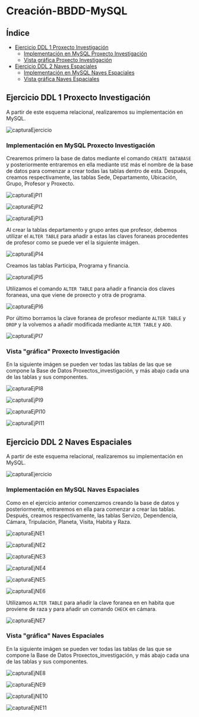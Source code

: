 # Creación-BBDD-MySQL
## Índice
* [Ejercicio DDL 1 Proxecto Investigación](#Ejercicio-DDL-1-Proxecto-Investigación)
  * [Implementación en MySQL Proxecto Investigación](#Implementación-en-MySQL-Proxecto-Investigación)
  * [Vista gráfica Proxecto Investigación](#Vista-gráfica-Proxecto-Investigación)
* [Ejercicio DDL 2 Naves Espaciales](#Ejercicio-DDL-2-Naves-Espaciales)
  * [Implementación en MySQL Naves Espaciales](#Implementación-en-MySQL-Naves-Espaciales)
  * [Vista gráfica Naves Espaciales](#Vista-gráfica-Naves-Espaciales)


 ## Ejercicio DDL 1 Proxecto Investigación
 
 A partir de este esquema relacional, realizaremos su implementación en MySQL.
 
  ![capturaEjercicio](https://github.com/davidgchaves/first-steps-with-git-and-github-wirtz-asir1-and-dam1/blob/master/exercicios-ddl/1-proxectos-de-investigacion/img/1-proxectos-de-investigacion-relacional.jpeg)
  
### Implementación en MySQL Proxecto Investigación
Crearemos primero la base de datos mediante el comando  `CREATE DATABASE`  y posteriormente entraremos en ella mediante `USE` más el nombre de la base de datos para comenzar a crear todas las tablas dentro de esta.
Después, creamos respectivamente, las tablas Sede, Departamento, Ubicación, Grupo, Profesor y Proxecto.

![capturaEjPI1](https://github.com/nekaneAmeijeiras/Apuntes-SQL/blob/master/ImagenesEjerciciosDDL/Capturas%20Proxectos_Investigaci%C3%B3n/Captura%201.PNG)

![capturaEjPI2](https://github.com/nekaneAmeijeiras/Apuntes-SQL/blob/master/ImagenesEjerciciosDDL/Capturas%20Proxectos_Investigaci%C3%B3n/Captura%202.PNG)

![capturaEjPI3](https://github.com/nekaneAmeijeiras/Apuntes-SQL/blob/master/ImagenesEjerciciosDDL/Capturas%20Proxectos_Investigaci%C3%B3n/Captura%203.PNG)

Al crear la tablas departamento y grupo antes que profesor, debemos utilizar el  `ALTER TABLE` para añadir a estas las claves foraneas procedentes de profesor como se puede ver el la siguiente imágen.

![capturaEjPI4](https://github.com/nekaneAmeijeiras/Apuntes-SQL/blob/master/ImagenesEjerciciosDDL/Capturas%20Proxectos_Investigaci%C3%B3n/Captura%204.PNG)

Creamos las tablas Participa, Programa y financia.

![capturaEjPI5](https://github.com/nekaneAmeijeiras/Apuntes-SQL/blob/master/ImagenesEjerciciosDDL/Capturas%20Proxectos_Investigaci%C3%B3n/Captura%205.PNG)

Utilizamos el comando `ALTER TABLE` para añadir a financia dos claves foraneas, una que viene de proxecto y otra de programa.

![capturaEjPI6](https://github.com/nekaneAmeijeiras/Apuntes-SQL/blob/master/ImagenesEjerciciosDDL/Capturas%20Proxectos_Investigaci%C3%B3n/Captura%206.PNG)

Por último borramos la clave foranea de profesor mediante `ALTER TABLE` y `DROP` y la volvemos a añadir modificada mediante `ALTER TABLE` y `ADD`.

![capturaEjPI7](https://github.com/nekaneAmeijeiras/Apuntes-SQL/blob/master/ImagenesEjerciciosDDL/Capturas%20Proxectos_Investigaci%C3%B3n/Captura%207.PNG)


### Vista "gráfica" Proxecto Investigación

En la siguiente imágen se pueden ver todas las tablas de las que se compone la Base de Datos Proxectos_investigación, y más abajo cada una de las tablas y sus componentes.

![capturaEjPI8](https://github.com/nekaneAmeijeiras/Apuntes-SQL/blob/master/ImagenesEjerciciosDDL/Capturas%20Proxectos_Investigaci%C3%B3n/Captura%208.PNG)

![capturaEjPI9](https://github.com/nekaneAmeijeiras/Apuntes-SQL/blob/master/ImagenesEjerciciosDDL/Capturas%20Proxectos_Investigaci%C3%B3n/Captura%209.PNG)

![capturaEjPI10](https://github.com/nekaneAmeijeiras/Apuntes-SQL/blob/master/ImagenesEjerciciosDDL/Capturas%20Proxectos_Investigaci%C3%B3n/Captura%2010.PNG)

![capturaEjPI11](https://github.com/nekaneAmeijeiras/Apuntes-SQL/blob/master/ImagenesEjerciciosDDL/Capturas%20Proxectos_Investigaci%C3%B3n/Captura%2011.PNG)


## Ejercicio DDL 2 Naves Espaciales

A partir de este esquema relacional, realizaremos su implementación en MySQL.

![capturaEjercicio](https://github.com/davidgchaves/first-steps-with-git-and-github-wirtz-asir1-and-dam1/blob/master/exercicios-ddl/2-naves-espaciais/img/2-naves-espaciais-relacional.jpeg)

### Implementación en MySQL Naves Espaciales

Como en el ejercicio anterior comenzamos creando la base de datos y posteriormente, entraremos en ella para comenzar a crear las tablas. Después, creamos respectivamente, las tablas Servizo, Dependencia, Cámara, Tripulación, Planeta, Visita, Habita y Raza.

![capturaEjNE1](https://github.com/nekaneAmeijeiras/Apuntes-SQL/blob/master/ImagenesEjerciciosDDL/Capturas%20Naves_Espaciales/Captura%201.PNG)

![capturaEjNE2](https://github.com/nekaneAmeijeiras/Apuntes-SQL/blob/master/ImagenesEjerciciosDDL/Capturas%20Naves_Espaciales/Captura%202.PNG)

![capturaEjNE3](https://github.com/nekaneAmeijeiras/Apuntes-SQL/blob/master/ImagenesEjerciciosDDL/Capturas%20Naves_Espaciales/Captura%203.PNG)

![capturaEjNE4](https://github.com/nekaneAmeijeiras/Apuntes-SQL/blob/master/ImagenesEjerciciosDDL/Capturas%20Naves_Espaciales/Captura%204.PNG)

![capturaEjNE5](https://github.com/nekaneAmeijeiras/Apuntes-SQL/blob/master/ImagenesEjerciciosDDL/Capturas%20Naves_Espaciales/Captura%205.PNG)

![capturaEjNE6](https://github.com/nekaneAmeijeiras/Apuntes-SQL/blob/master/ImagenesEjerciciosDDL/Capturas%20Naves_Espaciales/Captura%206.PNG)

Utilizamos `ALTER TABLE` para añadir la clave foranea en en habita que proviene de raza y para añadir un comando `CHECK` en cámara.

![capturaEjNE7](https://github.com/nekaneAmeijeiras/Apuntes-SQL/blob/master/ImagenesEjerciciosDDL/Capturas%20Naves_Espaciales/Captura%207.PNG)

### Vista "gráfica" Naves Espaciales

En la siguiente imágen se pueden ver todas las tablas de las que se compone la Base de Datos Proxectos_investigación, y más abajo cada una de las tablas y sus componentes.

![capturaEjNE8](https://github.com/nekaneAmeijeiras/Apuntes-SQL/blob/master/ImagenesEjerciciosDDL/Capturas%20Naves_Espaciales/Captura%208.PNG)

![capturaEjNE9](https://github.com/nekaneAmeijeiras/Apuntes-SQL/blob/master/ImagenesEjerciciosDDL/Capturas%20Naves_Espaciales/Captura%209.PNG)

![capturaEjNE10](https://github.com/nekaneAmeijeiras/Apuntes-SQL/blob/master/ImagenesEjerciciosDDL/Capturas%20Naves_Espaciales/Captura%2010.PNG)

![capturaEjNE11](https://github.com/nekaneAmeijeiras/Apuntes-SQL/blob/master/ImagenesEjerciciosDDL/Capturas%20Naves_Espaciales/Captura%2011.PNG)
